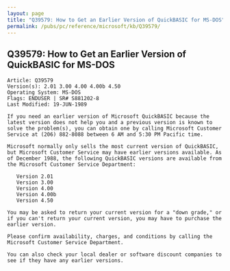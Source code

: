 ```yaml
---
layout: page
title: "Q39579: How to Get an Earlier Version of QuickBASIC for MS-DOS"
permalink: /pubs/pc/reference/microsoft/kb/Q39579/
---
```


## Q39579: How to Get an Earlier Version of QuickBASIC for MS-DOS

	Article: Q39579
	Version(s): 2.01 3.00 4.00 4.00b 4.50
	Operating System: MS-DOS
	Flags: ENDUSER | SR# S881202-8
	Last Modified: 19-JUN-1989
	
	If you need an earlier version of Microsoft QuickBASIC because the
	latest version does not help you and a previous version is known to
	solve the problem(s), you can obtain one by calling Microsoft Customer
	Service at (206) 882-8088 between 6 AM and 5:30 PM Pacific time.
	
	Microsoft normally only sells the most current version of QuickBASIC,
	but Microsoft Customer Service may have earlier versions available. As
	of December 1988, the following QuickBASIC versions are available from
	the Microsoft Customer Service Department:
	
	   Version 2.01
	   Version 3.00
	   Version 4.00
	   Version 4.00b
	   Version 4.50
	
	You may be asked to return your current version for a "down grade," or
	if you can't return your current version, you may have to purchase the
	earlier version.
	
	Please confirm availability, charges, and conditions by calling the
	Microsoft Customer Service Department.
	
	You can also check your local dealer or software discount companies to
	see if they have any earlier versions.
